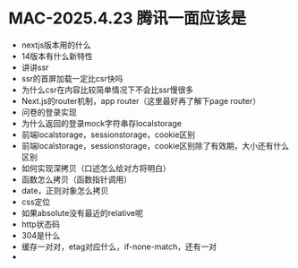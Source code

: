 # MAC-2025.4.23 腾讯一面应该是

- nextjs版本用的什么
- 14版本有什么新特性
- 讲讲ssr
- ssr的首屏加载一定比csr快吗
- 为什么csr在内容比较简单情况下不会比ssr慢很多
- Next.js的router机制，app router（这里最好再了解下page router）
- 问卷的登录实现
- 为什么返回的登录mock字符串存localstorage
- 前端localstorage，sessionstorage，cookie区别
- 前端localstorage，sessionstorage，cookie区别除了有效期，大小还有什么区别
- 如何实现深拷贝（口述怎么给对方将明白）
- 函数怎么拷贝（函数指针调用）
- date，正则对象怎么拷贝
- css定位
- 如果absolute没有最近的relative呢
- http状态码
- 304是什么
- 缓存一对对，etag对应什么，if-none-match，还有一对
- ‍
